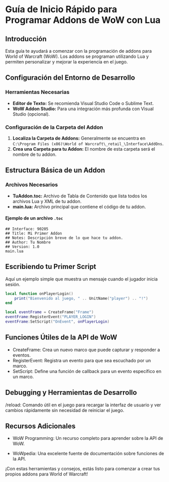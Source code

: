 # Guía de Inicio Rápido para Programar Addons de WoW con Lua

## Introducción
Esta guía te ayudará a comenzar con la programación de addons para World of Warcraft (WoW). Los addons se programan utilizando Lua y permiten personalizar y mejorar la experiencia en el juego.

## Configuración del Entorno de Desarrollo

### Herramientas Necesarias
- **Editor de Texto:** Se recomienda Visual Studio Code o Sublime Text.
- **WoW Addon Studio:** Para una integración más profunda con Visual Studio (opcional).

### Configuración de la Carpeta del Addon
1. **Localiza la Carpeta de Addons:** Generalmente se encuentra en `C:\Program Files (x86)\World of Warcraft\_retail_\Interface\AddOns`.
2. **Crea una Carpeta para tu Addon:** El nombre de esta carpeta será el nombre de tu addon.

## Estructura Básica de un Addon

### Archivos Necesarios
- **TuAddon.toc:** Archivo de Tabla de Contenido que lista todos los archivos Lua y XML de tu addon.
- **main.lua:** Archivo principal que contiene el código de tu addon.

#### Ejemplo de un archivo `.toc`
```plaintext
## Interface: 90205
## Title: Mi Primer Addon
## Notes: Descripción breve de lo que hace tu addon.
## Author: Tu Nombre
## Version: 1.0
main.lua
```

## Escribiendo tu Primer Script
Aquí un ejemplo simple que muestra un mensaje cuando el jugador inicia sesión.
```lua
local function onPlayerLogin()
    print("Bienvenido al juego, " .. UnitName("player") .. "!")
end

local eventFrame = CreateFrame("Frame")
eventFrame:RegisterEvent("PLAYER_LOGIN")
eventFrame:SetScript("OnEvent", onPlayerLogin)
```

## Funciones Útiles de la API de WoW
- CreateFrame: Crea un nuevo marco que puede capturar y responder a eventos.
- RegisterEvent: Registra un evento para que sea escuchado por un marco.
- SetScript: Define una función de callback para un evento específico en un marco.

## Debugging y Herramientas de Desarrollo
  /reload: Comando útil en el juego para recargar la interfaz de usuario y ver cambios rápidamente sin necesidad de reiniciar el juego.

## Recursos Adicionales

- WoW Programming: Un recurso completo para aprender sobre la API de WoW.

- WoWpedia: Una excelente fuente de documentación sobre funciones de la API.

¡Con estas herramientas y consejos, estás listo para comenzar a crear tus propios addons para World of Warcraft!
